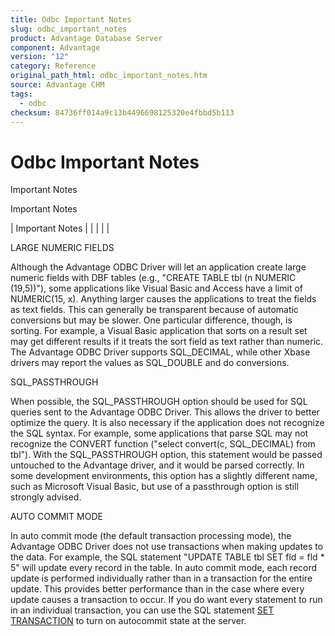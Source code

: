 ```yaml
---
title: Odbc Important Notes
slug: odbc_important_notes
product: Advantage Database Server
component: Advantage
version: "12"
category: Reference
original_path_html: odbc_important_notes.htm
source: Advantage CHM
tags:
  - odbc
checksum: 84736ff014a9c13b4496698125320e4fbbd5b113
---
```


# Odbc Important Notes

Important Notes

Important Notes

| Important Notes |  |  |  |  |

LARGE NUMERIC FIELDS

Although the Advantage ODBC Driver will let an application create large numeric fields with DBF tables (e.g., "CREATE TABLE tbl (n NUMERIC (19,5))"), some applications like Visual Basic and Access have a limit of NUMERIC(15, x). Anything larger causes the applications to treat the fields as text fields. This can generally be transparent because of automatic conversions but may be slower. One particular difference, though, is sorting. For example, a Visual Basic application that sorts on a result set may get different results if it treats the sort field as text rather than numeric. The Advantage ODBC Driver supports SQL\_DECIMAL, while other Xbase drivers may report the values as SQL\_DOUBLE and do conversions.

SQL\_PASSTHROUGH

When possible, the SQL\_PASSTHROUGH option should be used for SQL queries sent to the Advantage ODBC Driver. This allows the driver to better optimize the query. It is also necessary if the application does not recognize the SQL syntax. For example, some applications that parse SQL may not recognize the CONVERT function ("select convert(c, SQL\_DECIMAL) from tbl"). With the SQL\_PASSTHROUGH option, this statement would be passed untouched to the Advantage driver, and it would be parsed correctly. In some development environments, this option has a slightly different name, such as Microsoft Visual Basic, but use of a passthrough option is still strongly advised.

AUTO COMMIT MODE

In auto commit mode (the default transaction processing mode), the Advantage ODBC Driver does not use transactions when making updates to the data. For example, the SQL statement "UPDATE TABLE tbl SET fld = fld \* 5" will update every record in the table. In auto commit mode, each record update is performed individually rather than in a transaction for the entire update. This provides better performance than in the case where every update causes a transaction to occur. If you do want every statement to run in an individual transaction, you can use the SQL statement [SET TRANSACTION](master_set_transaction.md) to turn on autocommit state at the server.
